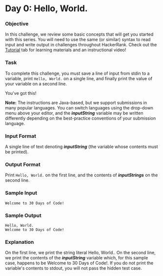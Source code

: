 # Day 0: Hello, World.

### Objective
In this challenge, we review some basic concepts that will get you started with this series. You will need to use the same (or similar) syntax to read input and write output in challenges throughout HackerRank. Check out the [Tutorial](https://www.hackerrank.com/challenges/30-hello-world/tutorial) tab for learning materials and an instructional video!

### Task
To complete this challenge, you must save a line of input from stdin to a variable, print `Hello, World.` on a single line, and finally print the value of your variable on a second line.

You've got this!

<b>Note:</b> The instructions are Java-based, but we support submissions in many popular languages. You can switch languages using the drop-down menu above your editor, and the ___inputString___ variable may be written differently depending on the best-practice conventions of your submission language.

### Input Format

A single line of text denoting ___inputString___ (the variable whose contents must be printed).

### Output Format

Print `Hello, World.` on the first line, and the contents of ___inputStrings___ on the second line.

### Sample Input
```
Welcome to 30 Days of Code!
```
### Sample Output
```
Hello, World. 
Welcome to 30 Days of Code!
```
### Explanation

On the first line, we print the string literal Hello, World.. On the second line, we print the contents of the ___inputString___ variable which, for this sample case, happens to be Welcome to 30 Days of Code!. If you do not print the variable's contents to stdout, you will not pass the hidden test case.
